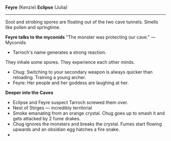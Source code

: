 **Feyre** (Kenzie)
**Eclipse** (Julia)
***
Soot and strobing spores are floating out of the two cave tunnels. Smells like pollen and springtime.

**Feyre talks to the myconids**
"The monster was protecting our cave." — Myconids
- Tarroch's name generates a strong reaction.

They inhale some spores. They experience each other minds.

- Chug: Switching to your secondary weapon is always quicker than reloading. Training a young archer.
- Feyre: Her people and her goddess are laughing at her.

**Deeper into the Caves**
- Eclipse and Feyre suspect Tarroch screwed them over.
- Nest of Stirges — incredibly territorial
- Smoke emanating from an orange crystal. Chug goes up to smash it and gets attacked by 2 fume drakes.
- Chug ignores the monsters and breaks the crystal. Fumes start flowing upwards and an obsidian egg hatches a fire snake.
- 
